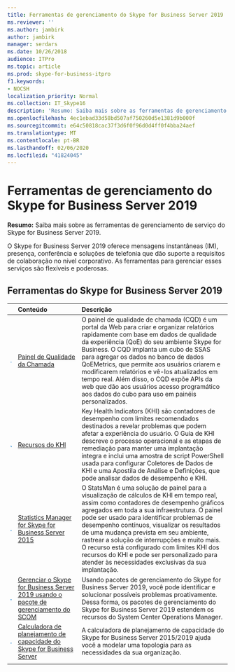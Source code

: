 ```yaml
---
title: Ferramentas de gerenciamento do Skype for Business Server 2019
ms.reviewer: ''
ms.author: jambirk
author: jambirk
manager: serdars
ms.date: 10/26/2018
audience: ITPro
ms.topic: article
ms.prod: skype-for-business-itpro
f1.keywords:
- NOCSH
localization_priority: Normal
ms.collection: IT_Skype16
description: 'Resumo: Saiba mais sobre as ferramentas de gerenciamento de serviço do Skype for Business Server 2019.'
ms.openlocfilehash: 4ec1ebad33d58bd507af750260d5e1381d9b000f
ms.sourcegitcommit: e64c50818cac37f3d6f0f96d0d4ff0f4bba24aef
ms.translationtype: MT
ms.contentlocale: pt-BR
ms.lasthandoff: 02/06/2020
ms.locfileid: "41824045"
---
```

# <a name="skype-for-business-server-2019-management-tools"></a>Ferramentas de gerenciamento do Skype for Business Server 2019
 
**Resumo:** Saiba mais sobre as ferramentas de gerenciamento de serviço do Skype for Business Server 2019.
  
O Skype for Business Server 2019 oferece mensagens instantâneas (IM), presença, conferência e soluções de telefonia que dão suporte a requisitos de colaboração no nível corporativo. As ferramentas para gerenciar esses serviços são flexíveis e poderosas.
  
## <a name="skype-for-business-server-2019-tools"></a>Ferramentas do Skype for Business Server 2019

||**Conteúdo**|**Descrição**|
|:-----|:-----|:-----|
|![ícone do painel](../SfbServer/media/144fef0b-3ff0-4298-8b03-978bda9e923b.png)|[Painel de Qualidade da Chamada](https://go.microsoft.com/fwlink/p/?LinkId=534842) <br/> |O painel de qualidade de chamada (CQD) é um portal da Web para criar e organizar relatórios rapidamente com base em dados de qualidade da experiência (QoE) do seu ambiente Skype for Business. O CQD implanta um cubo de SSAS para agregar os dados no banco de dados QoEMetrics, que permite aos usuários criarem e modificarem relatórios e vê-los atualizados em tempo real. Além disso, o CQD expõe APIs da web que dão aos usuários acesso programático aos dados do cubo para uso em painéis personalizados.  <br/> |
|![ícone para KHI](../SfbServer/media/8759b767-b689-4a95-94a5-5b27c5688688.png)|[Recursos do KHI](https://www.microsoft.com/download/details.aspx?id=57519) <br/> |Key Health Indicators (KHI) são contadores de desempenho com limites recomendados destinados a revelar problemas que podem afetar a experiência do usuário. O Guia de KHI descreve o processo operacional e as etapas de remediação para manter uma implantação íntegra e inclui uma amostra de script PowerShell usada para configurar Coletores de Dados de KHI e uma Apostila de Análise e Definições, que pode analisar dados de desempenho e KHI.  <br/> |
|![ícone do painel](../SfbServer/media/144fef0b-3ff0-4298-8b03-978bda9e923b.png)|[Statistics Manager for Skype for Business Server 2015](../SfbServer/management-tools/statistics-manager/statistics-manager.md) <br/> |O StatsMan é uma solução de painel para a visualização de cálculos de KHI em tempo real, assim como contadores de desempenho gráficos agregados em toda a sua infraestrutura. O painel pode ser usado para identificar problemas de desempenho contínuos, visualizar os resultados de uma mudança prevista em seu ambiente, rastrear a solução de interrupções e muito mais. O recurso está configurado com limites KHI dos recursos do KHI e pode ser personalizado para atender às necessidades exclusivas da sua implantação.  <br/> |
|![Ícone do SCOM](../SfbServer/media/3a7601cb-dd2f-4606-8a3b-07c7abdc091a.png)|[Gerenciar o Skype for Business Server 2019 usando o pacote de gerenciamento do SCOM](tools/scom-management-pack-use-2019.md) <br/> |Usando pacotes de gerenciamento do Skype for Business Server 2019, você pode identificar e solucionar possíveis problemas proativamente. Dessa forma, os pacotes de gerenciamento do Skype for Business Server 2019 estendem os recursos do System Center Operations Manager.  <br/> |
|![ícone do painel](../SfbServer/media/144fef0b-3ff0-4298-8b03-978bda9e923b.png)|[Calculadora de planejamento de capacidade do Skype for Business Server](../SfbServer/management-tools/capacity-planning-calculator.md) <br/> |A calculadora de planejamento de capacidade do Skype for Business Server 2015/2019 ajuda você a modelar uma topologia para as necessidades da sua organização.  <br/> |
||

